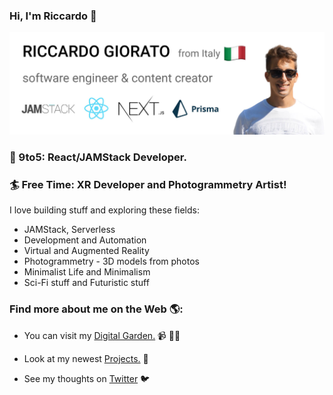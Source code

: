 ### Hi, I'm Riccardo 👋

<img src="https://raw.githubusercontent.com/riccardogiorato/riccardogiorato/master/github_cover_01.jpg" alt="banner that says Riccardo Giorato from Italy - software engineer, content creator working with JAMStack, React, NextJs and Prisma">

### **💼 9to5: React/JAMStack Developer.**

### **🏄 Free Time: XR Developer and Photogrammetry Artist!**

I love building stuff and exploring these fields:

- JAMStack, Serverless
- Development and Automation
- Virtual and Augmented Reality
- Photogrammetry - 3D models from photos
- Minimalist Life and Minimalism
- Sci-Fi stuff and Futuristic stuff

### Find more about me on the Web 🌎:

- You can visit my <a href="https://riccardogiorato.com/garden">Digital Garden.</a> 📹 ✍🏾

- Look at my newest <a href="https://riccardogiorato.com/projects">Projects.</a> 🚀

- See my thoughts on <a href="https://twitter.com/riccardogiorato">Twitter</a> 🐦
